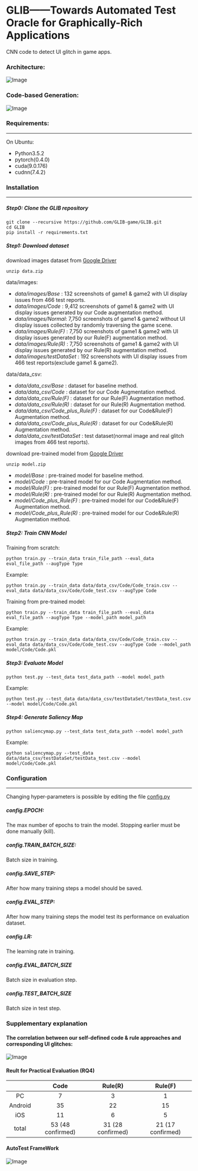 # GLIB——Towards Automated Test Oracle for Graphically-Rich Applications
CNN code to detect UI glitch in game apps.

### Architecture:

![Image](GLIB_architecture.png)

### Code-based Generation:

![Image](code_gen.png)

<!-- ### Rule-based Generation:

![Image](rule_gen.png) -->

### Requirements:

------

On Ubuntu:

- Python3.5.2
- pytorch(0.4.0)
- cuda(9.0.176)
- cudnn(7.4.2)



### Installation

----

##### Step0: Clone the GLIB repository

```shell
git clone --recursive https://github.com/GLIB-game/GLIB.git 
cd GLIB
pip install -r requirements.txt
```

##### Step1: Download dataset 

download images dataset from [Google Driver](https://drive.google.com/file/d/1wVPDVDJy6gnf6Fl93rrjsknk1xPl0IBw/view?usp=sharing)

```shell
unzip data.zip
```

data/images: 

- *data/images/Base* : 132 screenshots of game1 & game2 with UI display issues from 466 test reports.
- *data/images/Code* : 9,412 screenshots of game1 & game2 with UI display issues generated by our Code augmentation method.
- *data/images/Normal*: 7,750 screenshots of game1 & game2 without UI display issues collected by randomly traversing the game scene.
- *data/images/Rule(F)* : 7,750 screenshots of game1 & game2 with UI display issues generated by our Rule(F) augmentation method.
- *data/images/Rule(R)* : 7,750 screenshots of game1 & game2 with UI display issues generated by our Rule(R) augmentation method.
- *data/images/testDataSet* : 192 screenshots  with UI display issues from 466 test reports(exclude game1 & game2).

data/data_csv:

- *data/data_csv/Base* : dataset for baseline method.
- *data/data_csv/Code* : dataset for our Code Augmentation method.
- *data/data_csv/Rule(F)* : dataset for our Rule(F) Augmentation method.
- *data/data_csv/Rule(R)* : dataset for our Rule(R) Augmentation method.
- *data/data_csv/Code_plus_Rule(F)* : dataset for our Code&Rule(F) Augmentation method.
- *data/data_csv/Code_plus_Rule(R)* : dataset for our Code&Rule(R) Augmentation method.
- *data/data_csv/testDataSet* : test dataset(normal image and real glitch images from 466 test reports).

download pre-trained model from [Google Driver](https://drive.google.com/file/d/1DosAIUJrWfHtrcYITkjGH0tl3mxox6cW/view?usp=sharing)

```shell
unzip model.zip
```

- *model/Base* : pre-trained model for baseline method.
- *model/Code* : pre-trained model for our Code Augmentation method.
- *model/Rule(F)* : pre-trained model for our Rule(F) Augmentation method.
- *model/Rule(R)* : pre-trained model for our Rule(R) Augmentation method.
- *model/Code_plus_Rule(F)* : pre-trained model for our Code&Rule(F) Augmentation method.
- *model/Code_plus_Rule(R)* : pre-trained model for our Code&Rule(R) Augmentation method.

##### Step2: Train CNN Model

Training from scratch:

```shell
python train.py --train_data train_file_path --eval_data eval_file_path --augType Type
```

Example:

```shell
python train.py --train_data data/data_csv/Code/Code_train.csv --eval_data data/data_csv/Code/Code_test.csv --augType Code
```

Training from pre-trained model:

```shell
python train.py --train_data train_file_path --eval_data eval_file_path --augType Type --model_path model_path
```

Example:

```shell
python train.py --train_data data/data_csv/Code/Code_train.csv --eval_data data/data_csv/Code/Code_test.csv --augType Code --model_path model/Code/Code.pkl
```

##### Step3: Evaluate Model

```shell
python test.py --test_data test_data_path --model model_path
```

Example:

```shell
python test.py --test_data data/data_csv/testDataSet/testData_test.csv --model model/Code/Code.pkl
```

##### Step4: Generate Saliency Map

```shell
python saliencymap.py --test_data test_data_path --model model_path
```

Example:

```shell
python saliencymap.py --test_data data/data_csv/testDataSet/testData_test.csv --model model/Code/Code.pkl
```



### Configuration

------

Changing hyper-parameters is possible by editing the file [config.py](https://github.com/GLIB-game/GLIB/blob/main/config.py)

##### config.EPOCH:

The max number of epochs to train the model. Stopping earlier must be done manually (kill).

##### config.TRAIN_BATCH_SIZE:

Batch size in training.

##### config.SAVE_STEP:

After how many training steps a model should be saved.

##### config.EVAL_STEP:

After how many training steps the model test its performance on evaluation dataset.

##### config.LR:

The learning rate in training.

##### config.EVAL_BATCH_SIZE

Batch size in evaluation step.

##### config.TEST_BATCH_SIZE

Batch size in test step.



### Supplementary explanation

#### The correlation between our self-defined code & rule approaches and corresponding UI glitches:
![Image](Method_2_UIglitch.png)

#### Reult for Practical Evaluation (RQ4)

|         |       Code        |      Rule(R)      |      Rule(F)      |
| :-----: | :---------------: | :---------------: | :---------------: |
|   PC    |         7         |         3         |         1         |
| Android |        35         |        22         |        15         |
|   iOS   |        11         |         6         |         5         |
|  total  | 53 (48 confirmed) | 31 (28 confirmed) | 21 (17 confirmed) |

#### AutoTest FrameWork

![Image](AutoTestFramework.png)

